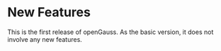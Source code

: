 # New Features<a name="EN-US_TOPIC_0244801138"></a>

This is the first release of openGauss. As the basic version, it does not involve any new features.

